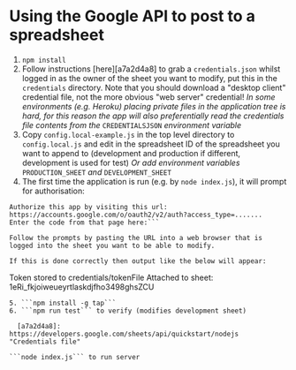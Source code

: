 # Using the Google API to post to a spreadsheet

1. ```npm install```
2. Follow instructions [here][a7a2d4a8] to grab a ```credentials.json``` whilst logged in as the owner of the sheet you want to modify, put this in the ```credentials``` directory. Note that you should download a "desktop client" credential file, not the more obvious "web server" credential!
*In some environments (e.g. Heroku) placing private files in the application tree is hard, for this reason the app will also preferentially read the credentials file contents from the* ```CREDENTIALSJSON``` *environment variable*
3. Copy ```config.local-example.js``` in the top level directory to ```config.local.js``` and edit in the spreadsheet ID of the spreadsheet you want to append to (development and production if different, development is used for test)
*Or add environment variables* ```PRODUCTION_SHEET``` *and* ```DEVELOPMENT_SHEET```
4. The first time the application is run (e.g. by ```node index.js```), it will prompt for authorisation:
```
Authorize this app by visiting this url: https://accounts.google.com/o/oauth2/v2/auth?access_type=.......
Enter the code from that page here:```

Follow the prompts by pasting the URL into a web browser that is logged into the sheet you want to be able to modify.

If this is done correctly then output like the below will appear:

```
Token stored to credentials/tokenFile
Attached to sheet:  1eRi_fkjoiweueyrtlaskdjfho3498ghsZCU
```
5. ```npm install -g tap```
6. ```npm run test``` to verify (modifies development sheet)

  [a7a2d4a8]: https://developers.google.com/sheets/api/quickstart/nodejs "Credentials file"

```node index.js``` to run server
